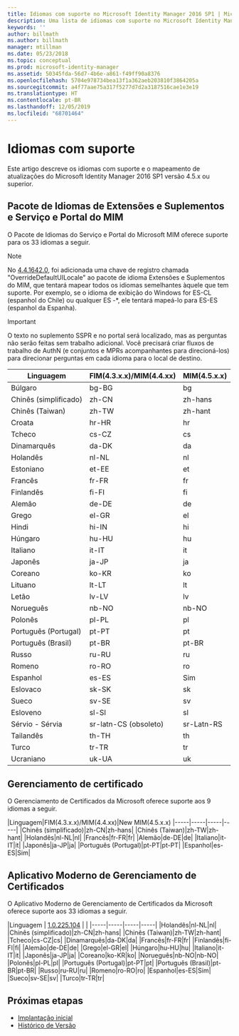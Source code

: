 ```yaml
---
title: Idiomas com suporte no Microsoft Identity Manager 2016 SP1 | Microsoft Docs
description: Uma lista de idiomas com suporte no Microsoft Identity Manager 2016 SP1.
keywords: ''
author: billmath
ms.author: billmath
manager: mtillman
ms.date: 05/23/2018
ms.topic: conceptual
ms.prod: microsoft-identity-manager
ms.assetid: 50345fda-56d7-4b6e-a861-f49ff90a8376
ms.openlocfilehash: 5704e978734bea13f1a362aeb203810f3864205a
ms.sourcegitcommit: a4f77aae75a317f5277d7d2a3187516cae1e3e19
ms.translationtype: HT
ms.contentlocale: pt-BR
ms.lasthandoff: 12/05/2019
ms.locfileid: "68701464"
---
```

# <a name="supported-languages"></a>Idiomas com suporte

Este artigo descreve os idiomas com suporte e o mapeamento de atualizações do Microsoft Identity Manager 2016 SP1 versão 4.5.x ou superior.

## <a name="mim-service-and-portal-and-add-ins-and-extensions-language-pack"></a>Pacote de Idiomas de Extensões e Suplementos e Serviço e Portal do MIM 

O Pacote de Idiomas do Serviço e Portal do Microsoft MIM oferece suporte para os 33 idiomas a seguir.  

> [!NOTE]
> No [4.4.1642.0](https://support.microsoft.com/en-us/help/4021562/hotfix-rollup-package-build-4-4-1642-0-is-available-for-microsoft), foi adicionada uma chave de registro chamada "OverrideDefaultUILocale" ao pacote de idioma Extensões e Suplementos do MIM, que tentará mapear todos os idiomas semelhantes àquele que tem suporte. Por exemplo, se o idioma de exibição do Windows for ES-CL (espanhol do Chile) ou qualquer ES -\*, ele tentará mapeá-lo para ES-ES (espanhol da Espanha).

> [!IMPORTANT]
> O texto no suplemento SSPR e no portal será localizado, mas as perguntas não serão feitas sem trabalho adicional. Você precisará criar fluxos de trabalho de AuthN (e conjuntos e MPRs acompanhantes para direcioná-los) para direcionar perguntas em cada idioma para o local de destino.

|       Linguagem        | FIM(4.3.x.x)/MIM(4.4.xx) | MIM(4.5.x.x) |
|-----------------------|--------------------------|--------------|
|       Búlgaro       |          bg-BG           |      bg      |
| Chinês (simplificado)  |          zh-CN           |   zh-hans    |
|   Chinês (Taiwan)    |          zh-TW           |   zh-hant    |
|       Croata        |          hr-HR           |      hr      |
|         Tcheco         |          cs-CZ           |      cs      |
|        Dinamarquês         |          da-DK           |      da      |
|         Holandês         |          nl-NL           |      nl      |
|       Estoniano        |          et-EE           |      et      |
|        Francês         |          fr-FR           |      fr      |
|        Finlandês        |          fi-FI           |      fi      |
|        Alemão         |          de-DE           |      de      |
|         Grego         |          el-GR           |      el      |
|         Hindi         |          hi-IN           |      hi      |
|       Húngaro       |          hu-HU           |      hu      |
|        Italiano        |          it-IT           |      it      |
|       Japonês        |          ja-JP           |      ja      |
|        Coreano         |          ko-KR           |      ko      |
|      Lituano       |          lt-LT           |      lt      |
|        Letão        |          lv-LV           |      lv      |
|       Norueguês       |          nb-NO           |    nb-NO     |
|        Polonês         |          pl-PL           |      pl      |
| Português (Portugal) |          pt-PT           |      pt      |
|  Português (Brasil)  |          pt-BR           |    pt-BR     |
|        Russo        |          ru-RU           |      ru      |
|       Romeno        |          ro-RO           |      ro      |
|        Espanhol        |          es-ES           |      Sim      |
|        Eslovaco         |          sk-SK           |      sk      |
|        Sueco        |          sv-SE           |      sv      |
|       Esloveno       |          sl-SI           |      sl      |
|   Sérvio - Sérvia    |  sr-latn-CS (obsoleto)  |  sr-Latn-RS  |
|         Tailandês          |          th-TH           |      th      |
|        Turco        |          tr-TR           |      tr      |
|       Ucraniano       |          uk-UA           |      uk      |

## <a name="certificate-management"></a>Gerenciamento de certificado 
O Gerenciamento de Certificados da Microsoft oferece suporte aos 9 idiomas a seguir. 

|Linguagem|FIM(4.3.x.x)/MIM(4.4.xx)|New MIM(4.5.x.x)
|-----|-----|-----|-----|
|Chinês (simplificado)|zh-CN|zh-hans|
|Chinês (Taiwan)|zh-TW|zh-hant|
|Holandês|nl-NL|nl|
|Francês|fr-FR|fr|
|Alemão|de-DE|de|
|Italiano|it-IT|it|
|Japonês|ja-JP|ja|
|Português (Portugal)|pt-PT|pt-PT|
|Espanhol|es-ES|Sim|

## <a name="certificate-management-modern-application"></a>Aplicativo Moderno de Gerenciamento de Certificados  
O Aplicativo Moderno de Gerenciamento de Certificados da Microsoft oferece suporte aos 33 idiomas a seguir. 

|Linguagem | [1.0.225.104](https://www.microsoft.com/en-us/download/details.aspx?id=54954) | |
|-----|-----|-----|-----|
|Holandês|nl-NL|nl|
|Chinês (simplificado)|zh-CN|zh-hans|
|Chinês (Taiwan)|zh-TW|zh-hant|
|Tcheco|cs-CZ|cs|
|Dinamarquês|da-DK|da|
|Francês|fr-FR|fr|
|Finlandês|fi-FI|fi|
|Alemão|de-DE|de|
|Grego|el-GR|el|
|Húngaro|hu-HU|hu|
|Italiano|it-IT|it|
|Japonês|ja-JP|ja|
|Coreano|ko-KR|ko|
|Norueguês|nb-NO|nb-NO|
|Polonês|pl-PL|pl|
|Português (Portugal)|pt-PT|pt|
|Português (Brasil)|pt-BR|pt-BR|
|Russo|ru-RU|ru|
|Romeno|ro-RO|ro|
|Espanhol|es-ES|Sim|
|Sueco|sv-SE|sv|
|Turco|tr-TR|tr|

## <a name="next-steps"></a>Próximas etapas

- [Implantação inicial](microsoft-identity-manager-deploy.md)
- [Histórico de Versão](reference/version-history.md)
